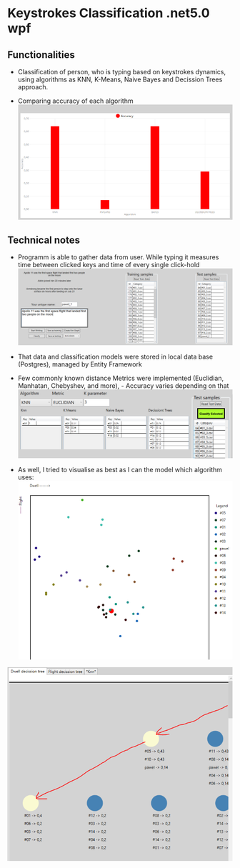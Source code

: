# Keystrokes Classification .net5.0 wpf

## Functionalities
* Classification of person, who is typing based on keystrokes dynamics, using algorithms as KNN, K-Means, Naive Bayes and Decission Trees approach.

* Comparing accuracy of each algorithm
![data_input](Doc/pic3.PNG)

## Technical notes
* Programm is able to gather data from user. While typing it measures time between clicked keys and time of every single click-hold
![data_input](Doc/pic1.PNG)

* That data and classification models were stored in local data base (Postgres), managed by Entity Framework

* Few commonly known distance Metrics were implemented (Euclidian, Manhatan, Chebyshev, and more), -  Accuracy varies depending on that
![accuracy](Doc/pic2.PNG)

* As well, I tried to visualise as best as I can the model which algorithm uses:
![visualisation_knn_map](Doc/pic4.PNG)

![visualisation_tree](Doc/pic5.PNG)
